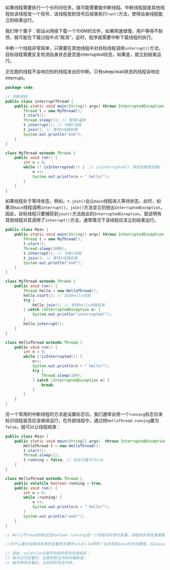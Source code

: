 如果线程需要执行一个长时间任务，就可能需要能中断线程。中断线程就是其他线程给该线程发一个信号，该线程收到信号后结束执行`run()`方法，使得自身线程能立刻结束运行。

我们举个栗子：假设从网络下载一个100M的文件，如果网速很慢，用户等得不耐烦，就可能在下载过程中点“取消”，这时，程序就需要中断下载线程的执行。

中断一个线程非常简单，只需要在其他线程中对目标线程调用`interrupt()`方法，目标线程需要反复检测自身状态是否是interrupted状态，如果是，就立刻结束运行。

正在跑的线程不会响应别的线程发出的中断。只有sleep/wait状态的线程会响应interrupt。

```Java
package code;

// 中断线程
public class interruptThread {
    public static void main(String[] args) throws InterruptedException {
        Thread t = new MyThread();
        t.start();
        Thread.sleep(1); // 暂停1毫秒
        t.interrupt(); // 中断t线程
        t.join(); // 等待t线程结束
        System.out.println("end");
    }
}

class MyThread extends Thread {
    public void run() {
        int n = 0;
        while (! isInterrupted()) {  // isInterrupted() 测试线程是否被z
            n ++;
            System.out.println(n + " hello!");
        }
    }
}
```

如果线程处于等待状态，例如，`t.join()`会让`main`线程进入等待状态，此时，如果对`main`线程调用`interrupt()`，`join()`方法会立刻抛出`InterruptedException`，因此，目标线程只要捕获到`join()`方法抛出的`InterruptedException`，就说明有其他线程对其调用了`interrupt()`方法，通常情况下该线程应该立刻结束运行。

```Java
public class Main {
    public static void main(String[] args) throws InterruptedException {
        Thread t = new MyThread();
        t.start();
        Thread.sleep(1000);
        t.interrupt(); // 中断t线程
        t.join(); // 等待t线程结束
        System.out.println("end");
    }
}

class MyThread extends Thread {
    public void run() {
        Thread hello = new HelloThread();
        hello.start(); // 启动hello线程
        try {
            hello.join(); // 等待hello线程结束
        } catch (InterruptedException e) {
            System.out.println("interrupted!");
        }
        hello.interrupt();
    }
}

class HelloThread extends Thread {
    public void run() {
        int n = 0;
        while (!isInterrupted()) {
            n++;
            System.out.println(n + " hello!");
            try {
                Thread.sleep(100);
            } catch (InterruptedException e) {
                break;
            }
        }
    }
}
```

另一个常用的中断线程的方法是设置标志位。我们通常会用一个`running`标志位来标识线程是否应该继续运行，在外部线程中，通过把`HelloThread.running`置为`false`，就可以让线程结束：

```Java
public class Main {
    public static void main(String[] args)  throws InterruptedException {
        HelloThread t = new HelloThread();
        t.start();
        Thread.sleep(1);
        t.running = false; // 标志位置为false
    }
}

class HelloThread extends Thread {
    public volatile boolean running = true;
    public void run() {
        int n = 0;
        while (running) {
            n ++;
            System.out.println(n + " hello!");
        }
        System.out.println("end!");
    }
}

// HelloThread的标志位boolean running是一个线程间共享的变量。线程间共享变量需要使用volatile关键字标记，确保每个线程都能读取到更新后的变量值。

//为什么要对线程间共享的变量用关键字volatile声明？这涉及到Java的内存模型。在Java虚拟机中，变量的值保存在主内存中，但是，当线程访问变量时，它会先获取一个副本，并保存在自己的工作内存中。如果线程修改了变量的值，虚拟机会在某个时刻把修改后的值回写到主内存，但是，这个时间是不确定的！

// 因此，volatile关键字的目的是告诉虚拟机：
// 每次访问变量时，总是获取主内存的最新值；
// 每次修改变量后，立刻回写到主内存。
```

